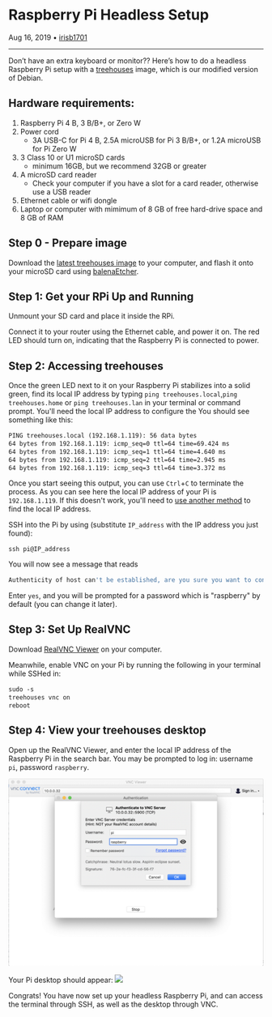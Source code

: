 # Raspberry Pi Headless Setup

Aug 16, 2019 • [irisb1701](https://github.com/irisb1701)

---

Don’t have an extra keyboard or monitor?? Here’s how to do a headless Raspberry Pi setup with a [treehouses](http://download.treehouses.io/) image, which is our modified version of Debian.

## Hardware requirements:
1.  Raspberry Pi 4 B, 3 B/B+, or Zero W
1.  Power cord
	- 3A USB-C for Pi 4 B, 2.5A microUSB for Pi 3 B/B+, or 1.2A microUSB for Pi Zero W
1.  3 Class 10 or U1 microSD cards
	- minimum 16GB, but we recommend 32GB or greater
1.  A microSD card reader
	- Check your computer if you have a slot for a card reader, otherwise use a USB reader
1.  Ethernet cable or wifi dongle
1.  Laptop or computer with mimimum of 8 GB of free hard-drive space and 8 GB of RAM


## Step 0 - Prepare image

Download the [latest treehouses image](http://download.treehouses.io/) to your computer, and flash it onto your microSD card using [balenaEtcher](https://etcher.io).


## Step 1: Get your RPi Up and Running

Unmount your SD card and place it inside the RPi.

Connect it to your router using the Ethernet cable, and power it on.  The red LED should turn on, indicating that the Raspberry Pi is connected to power.

## Step 2: Accessing treehouses 

Once the green LED next to it on your Raspberry Pi stabilizes into a solid green, find its local IP address by typing `ping treehouses.local`,`ping treehouses.home` or `ping treehouses.lan` in your terminal or command prompt.  You'll need the local IP address to configure the  You should see something like this:
```
PING treehouses.local (192.168.1.119): 56 data bytes
64 bytes from 192.168.1.119: icmp_seq=0 ttl=64 time=69.424 ms
64 bytes from 192.168.1.119: icmp_seq=1 ttl=64 time=4.640 ms
64 bytes from 192.168.1.119: icmp_seq=2 ttl=64 time=2.945 ms
64 bytes from 192.168.1.119: icmp_seq=3 ttl=64 time=3.372 ms
```
Once you start seeing this output, you can use `Ctrl`+`C` to terminate the process.  As you can see here the local IP address of your Pi is `192.168.1.119`.  If this doesn't work, you'll need to [use another method](https://www.raspberrypi.org/documentation/remote-access/ip-address.md) to find the local IP address.

SSH into the Pi by using (substitute `IP_address` with the IP address you just found):
~~~
ssh pi@IP_address
~~~
You will now see a message that reads
```bash
Authenticity of host can't be established, are you sure you want to continue? (yes/no)
```
Enter `yes`, and you will be prompted for a password which is "raspberry" by default (you can change it later).

## Step 3: Set Up RealVNC

Download [RealVNC Viewer](https://www.realvnc.com/en/connect/download/viewer/) on your computer.

Meanwhile, enable VNC on your Pi by running the following in your terminal while SSHed in:
~~~
sudo -s
treehouses vnc on
reboot
~~~


## Step 4:  View your treehouses desktop

Open up the RealVNC Viewer, and enter the local IP address of the Raspberry Pi in the search bar.  You may be prompted to log in: username `pi`, password `raspberry`.

![](images/20190816-vnc.png)

Your Pi desktop should appear:
![](images/20190816-pidesktop.png)

Congrats!  You have now set up your headless Raspberry Pi, and can access the terminal through SSH, as well as the desktop through VNC.
